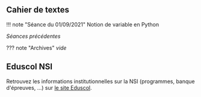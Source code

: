 
## Cahier de textes

!!! note "Séance du 01/09/2021"
    Notion de variable en Python

*Séances précédentes*

??? note "Archives"
    *vide*




## Eduscol NSI 

Retrouvez les informations institutionnelles sur la NSI (programmes, banque d'épreuves, ...) sur [le site Eduscol](https://eduscol.education.fr/2068/programmes-et-ressources-en-numerique-et-sciences-informatiques-voie-g).
 
